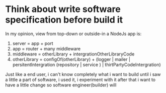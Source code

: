 # Think about write software specification before build it

In my opinion, view from top-down or outside-in a NodeJs app is:
1. server = app + port
2. app = router + many middleware
3. middleware = otherLibrary + intergrationOtherLibraryCode
4. otherLibrary = configOf(otherLibrary) + (logger | mailer | persitentIntergration (repository | service ) | thirtPartyCodeIntergration) 

Just like a end user, i can't know completely what i want to build until i saw a little a part of software, i used it, i experiment with it after that i want to have a little change so software engineer(builder) will 

